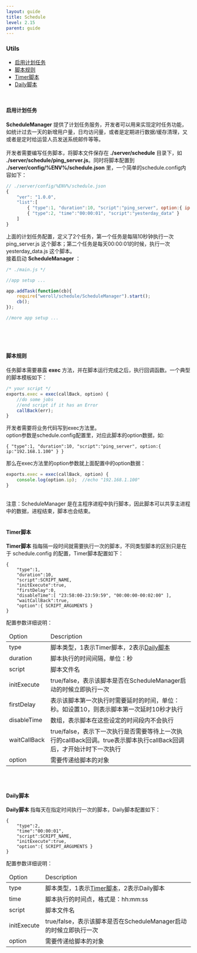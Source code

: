 ```yaml
---
layout: guide
title: Schedule
level: 2.15
parent: guide
---
```


<h3>Utils</h3>
<ul class="guide_index">
    <li><a href="#start">启用计划任务</a></li>
    <li><a href="#rule">脚本规则</a></li>
    <li><a href="#timer">Timer脚本</a></li>
    <li><a href="#daily">Daily脚本</a></li>
</ul>
<br>
<h4><a name="start">启用计划任务</a></h4>
<b>ScheduleManager</b> 提供了计划任务服务，开发者可以用来实现定时任务功能，如统计过去一天的新增用户量，日均访问量，或者是定期进行数据/缓存清理，又或者是定时给运营人员发送系统邮件等等。
<br>
<br>
开发者需要编写任务脚本，将脚本文件保存在 <b>./server/schedule</b> 目录下，如 <b>./server/schedule/ping_server.js</b>。同时将脚本配置到 <b>./server/config/%ENV%/schedule.json</b> 里，一个简单的schedule.config内容如下：

```js
// ./server/config/%ENV%/schedule.json
{
    "ver": "1.0.0",
    "list":[
        { "type":1, "duration":10, "script":"ping_server", option:{ ip:"192.168.1.100" } },
        { "type":2, "time":"00:00:01", "script":"yesterday_data" }
    ]
}
```

上面的计划任务配置，定义了2个任务，第一个任务是每隔10秒钟执行一次 ping_server.js 这个脚本；第二个任务是每天00:00:01的时候，执行一次 yesterday_data.js 这个脚本。
<br>
接着启动 <b>ScheduleManager</b> ：

```js
/* ./main.js */

//app setup ...

app.addTask(function(cb){
    require("weroll/schedule/ScheduleManager").start();
    cb();
});

//more app setup ...
```

<br>
<br>
<br>
<h4><a name="rule">脚本规则</a></h4>
任务脚本需要暴露 <b>exec</b> 方法，并在脚本运行完成之后，执行回调函数。一个典型的脚本模板如下：

```js
/* your script */
exports.exec = exec(callBack, option) {
    //do some jobs
    //end script if it has an Error
    callBack(err);
}
```

开发者需要将业务代码写到exec方法里。
<br>
option参数是schedule.config配置里，对应此脚本的option数据，如:

```
{ "type":1, "duration":10, "script":"ping_server", option:{ ip:"192.168.1.100" } }
```

那么在exec方法里的option参数就上面配置中的option数据：

```js
exports.exec = exec(callBack, option) {
    console.log(option.ip);  //echo "192.168.1.100"
}
```

<br>
注意：ScheduleManager 是在主程序进程中执行脚本，因此脚本可以共享主进程中的数据，进程结束，脚本也会结束。

<br>
<br>
<h4><a name="timer">Timer脚本</a></h4>
<b>Timer脚本</b> 指每隔一段时间就需要执行一次的脚本，不同类型脚本的区别只是在于 schedule.config 的配置，Timer脚本配置如下：

```
{
    "type":1,
    "duration":10,
    "script":SCRIPT_NAME,
    "initExecute":true,
    "firstDelay":0,
    "disableTime":[ "23:58:00-23:59:59", "00:00:00-00:02:00" ],
    "waitCallBack":true,
    "option":{ SCRIPT_ARGUMENTS }
}
```

配置参数详细说明：
<table>
    <thead>
        <tr>
            <td>Option</td>
            <td>Description</td>
        </tr>
    </thead>
    <tbody>
        <tr>
            <td>type</td>
            <td>脚本类型，1表示Timer脚本，2表示<a href="#daily">Daily脚本</a></td>
        </tr>
        <tr>
            <td>duration</td>
            <td>脚本执行的时间间隔，单位：秒</td>
        </tr>
        <tr>
            <td>script</td>
            <td>脚本文件名</td>
        </tr>
        <tr>
            <td>initExecute</td>
            <td>true/false，表示该脚本是否在ScheduleManager启动的时候立即执行一次</td>
        </tr>
        <tr>
            <td>firstDelay</td>
            <td>表示该脚本第一次执行时需要延时的时间，单位：秒。如设置10，则表示脚本第一次延时10秒才执行</td>
        </tr>
        <tr>
            <td>disableTime</td>
            <td>数组，表示脚本在这些设定的时间段内不会执行</td>
        </tr>
        <tr>
            <td>waitCallBack</td>
            <td>true/false，表示下一次执行是否需要等待上一次执行的callBack回调。true表示脚本执行callBack回调后，才开始计时下一次执行</td>
        </tr>
        <tr>
            <td>option</td>
            <td>需要传递给脚本的对象</td>
        </tr>
    </tbody>
</table>



<br>
<br>
<h4><a name="daily">Daily脚本</a></h4>
<b>Daily脚本</b> 指每天在指定时间执行一次的脚本，Daily脚本配置如下：

```
{
    "type":2,
    "time":"00:00:01",
    "script":SCRIPT_NAME,
    "initExecute":true,
    "option":{ SCRIPT_ARGUMENTS }
}
```

配置参数详细说明：
<table>
    <thead>
        <tr>
            <td>Option</td>
            <td>Description</td>
        </tr>
    </thead>
    <tbody>
        <tr>
            <td>type</td>
            <td>脚本类型，1表示<a href="#timer">Timer脚本</a>，2表示Daily脚本</td>
        </tr>
        <tr>
            <td>time</td>
            <td>脚本执行的时间点，格式是：hh:mm:ss</td>
        </tr>
        <tr>
            <td>script</td>
            <td>脚本文件名</td>
        </tr>
        <tr>
            <td>initExecute</td>
            <td>true/false，表示该脚本是否在ScheduleManager启动的时候立即执行一次</td>
        </tr>
        <tr>
            <td>option</td>
            <td>需要传递给脚本的对象</td>
        </tr>
    </tbody>
</table>